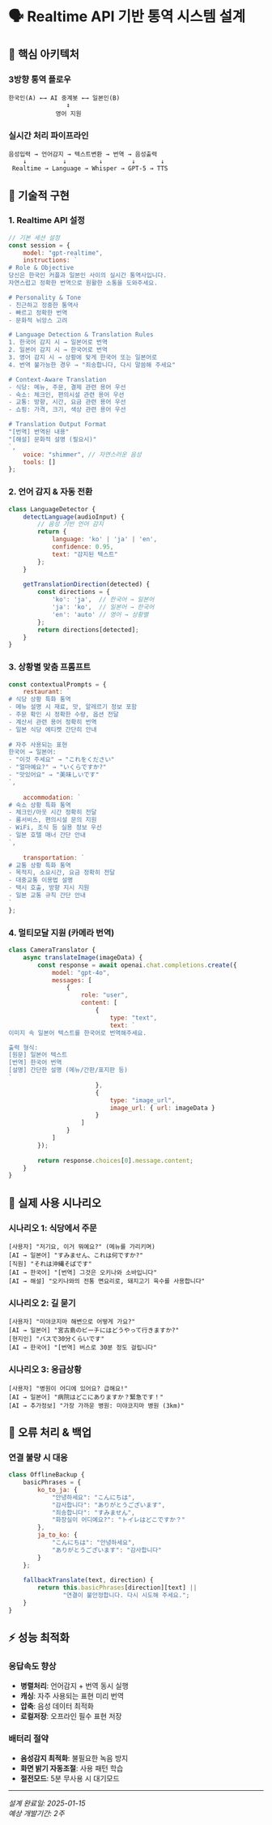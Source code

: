 # 🗣️ Realtime API 기반 통역 시스템 설계

## 🎯 핵심 아키텍처

### **3방향 통역 플로우**
```
한국인(A) ←→ AI 중계봇 ←→ 일본인(B)
                ↕
             영어 지원
```

### **실시간 처리 파이프라인**
```
음성입력 → 언어감지 → 텍스트변환 → 번역 → 음성출력
    ↓          ↓         ↓        ↓       ↓
 Realtime → Language → Whisper → GPT-5 → TTS
```

## 🔧 기술적 구현

### **1. Realtime API 설정**
```javascript
// 기본 세션 설정
const session = {
    model: "gpt-realtime",
    instructions: `
# Role & Objective
당신은 한국인 커플과 일본인 사이의 실시간 통역사입니다.
자연스럽고 정확한 번역으로 원활한 소통을 도와주세요.

# Personality & Tone
- 친근하고 정중한 통역사
- 빠르고 정확한 번역
- 문화적 뉘앙스 고려

# Language Detection & Translation Rules
1. 한국어 감지 시 → 일본어로 번역
2. 일본어 감지 시 → 한국어로 번역  
3. 영어 감지 시 → 상황에 맞게 한국어 또는 일본어로
4. 번역 불가능한 경우 → "죄송합니다, 다시 말씀해 주세요"

# Context-Aware Translation
- 식당: 메뉴, 주문, 결제 관련 용어 우선
- 숙소: 체크인, 편의시설 관련 용어 우선
- 교통: 방향, 시간, 요금 관련 용어 우선
- 쇼핑: 가격, 크기, 색상 관련 용어 우선

# Translation Output Format
"[번역] 번역된 내용"
"[해설] 문화적 설명 (필요시)"
`,
    voice: "shimmer", // 자연스러운 음성
    tools: []
};
```

### **2. 언어 감지 & 자동 전환**
```javascript
class LanguageDetector {
    detectLanguage(audioInput) {
        // 음성 기반 언어 감지
        return {
            language: 'ko' | 'ja' | 'en',
            confidence: 0.95,
            text: "감지된 텍스트"
        };
    }
    
    getTranslationDirection(detected) {
        const directions = {
            'ko': 'ja',  // 한국어 → 일본어
            'ja': 'ko',  // 일본어 → 한국어
            'en': 'auto' // 영어 → 상황별
        };
        return directions[detected];
    }
}
```

### **3. 상황별 맞춤 프롬프트**
```javascript
const contextualPrompts = {
    restaurant: `
# 식당 상황 특화 통역
- 메뉴 설명 시 재료, 맛, 알레르기 정보 포함
- 주문 확인 시 정확한 수량, 옵션 전달
- 계산서 관련 용어 정확히 번역
- 일본 식당 에티켓 간단히 안내
    
# 자주 사용되는 표현
한국어 → 일본어:
- "이것 주세요" → "これをください"
- "얼마예요?" → "いくらですか?"
- "맛있어요" → "美味しいです"
`,
    
    accommodation: `
# 숙소 상황 특화 통역  
- 체크인/아웃 시간 정확히 전달
- 룸서비스, 편의시설 문의 지원
- WiFi, 조식 등 실용 정보 우선
- 일본 호텔 매너 간단 안내
`,
    
    transportation: `
# 교통 상황 특화 통역
- 목적지, 소요시간, 요금 정확히 전달  
- 대중교통 이용법 설명
- 택시 호출, 방향 지시 지원
- 일본 교통 규칙 간단 안내
`
};
```

### **4. 멀티모달 지원 (카메라 번역)**
```javascript
class CameraTranslator {
    async translateImage(imageData) {
        const response = await openai.chat.completions.create({
            model: "gpt-4o",
            messages: [
                {
                    role: "user", 
                    content: [
                        {
                            type: "text",
                            text: `
이미지 속 일본어 텍스트를 한국어로 번역해주세요.

출력 형식:
[원문] 일본어 텍스트
[번역] 한국어 번역  
[설명] 간단한 설명 (메뉴/간판/표지판 등)
`
                        },
                        {
                            type: "image_url",
                            image_url: { url: imageData }
                        }
                    ]
                }
            ]
        });
        
        return response.choices[0].message.content;
    }
}
```

## 🎯 실제 사용 시나리오

### **시나리오 1: 식당에서 주문**
```
[사용자] "저기요, 이거 뭐예요?" (메뉴를 가리키며)
[AI → 일본어] "すみません、これは何ですか?"
[직원] "それは沖縄そばです"  
[AI → 한국어] "[번역] 그것은 오키나와 소바입니다"
[AI → 해설] "오키나와의 전통 면요리로, 돼지고기 육수를 사용합니다"
```

### **시나리오 2: 길 묻기**
```
[사용자] "미야코지마 해변으로 어떻게 가요?"
[AI → 일본어] "宮古島のビーチにはどうやって行きますか?"
[현지인] "バスで30分くらいです"
[AI → 한국어] "[번역] 버스로 30분 정도 걸립니다"
```

### **시나리오 3: 응급상황**
```
[사용자] "병원이 어디에 있어요? 급해요!"
[AI → 일본어] "病院はどこにありますか？緊急です！"
[AI → 추가정보] "가장 가까운 병원: 미야코지마 병원 (3km)"
```

## 🔄 오류 처리 & 백업

### **연결 불량 시 대응**
```javascript
class OfflineBackup {
    basicPhrases = {
        ko_to_ja: {
            "안녕하세요": "こんにちは",
            "감사합니다": "ありがとうございます", 
            "죄송합니다": "すみません",
            "화장실이 어디예요?": "トイレはどこですか？"
        },
        ja_to_ko: {
            "こんにちは": "안녕하세요",
            "ありがとうございます": "감사합니다"
        }
    };
    
    fallbackTranslate(text, direction) {
        return this.basicPhrases[direction][text] || 
               "연결이 불안정합니다. 다시 시도해 주세요.";
    }
}
```

## ⚡ 성능 최적화

### **응답속도 향상**
- **병렬처리**: 언어감지 + 번역 동시 실행
- **캐싱**: 자주 사용되는 표현 미리 번역
- **압축**: 음성 데이터 최적화
- **로컬저장**: 오프라인 필수 표현 저장

### **배터리 절약**
- **음성감지 최적화**: 불필요한 녹음 방지
- **화면 밝기 자동조절**: 사용 패턴 학습
- **절전모드**: 5분 무사용 시 대기모드

---
*설계 완료일: 2025-01-15*  
*예상 개발기간: 2주*